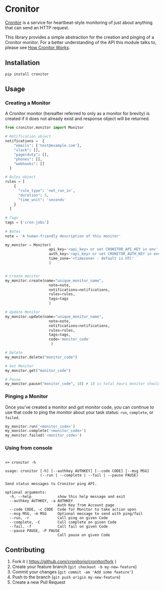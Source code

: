 # Cronitor

[Cronitor](https://cronitor.io/) is a service for heartbeat-style monitoring of just about anything that can send an HTTP request.

This library provides a simple abstraction for the creation and pinging of a Cronitor monitor. For a better understanding of the API this module talks to, please see [How Cronitor Works](https://cronitor.io/help/how-cronitor-works).

## Installation


```
pip install cronitor
```



## Usage

### Creating a Monitor

A Cronitor monitor (hereafter referred to only as a monitor for brevity) is created if it does not already exist and response object will be returned.

```python
from cronitor.monitor import Monitor

# Notification object
notifications =  {
    "emails": ['test@example.com'],
    "slack": [],
    "pagerduty": [],
    "phones": [],
    "webhooks": []
  }

# Rules object
rules = [
    {
      "rule_type": 'not_run_in',
      "duration": 5,
      "time_unit": 'seconds'
    }
  ]
  
# Tags
tags = ['cron-jobs']
    
# Notes 
note = 'A human-friendly description of this monitor'

my_monitor = Monitor(
                    api_key='<api_key> or set CRONITOR_API_KEY in env',
                    auth_key='<api_key> or set CRONITOR_AUTH_KEY in env',
                    time_zone='<timezone> : default is UTC'
                    )


# Create monitor
my_monitor.create(name="unique_monitor_name",
                    note=note,
                    notifications=notifications, 
                    rules=rules, 
                    tags=tags
                    )

# Update Monitor
my_monitor.update(name="unique_monitor_name",
                    note=note,
                    notifications=notifications,
                    rules=rules,
                    tags=tags,
                    code='monitor_code'
                     )

# Delete 
my_monitor.delete("monitor_code")

# Get Monitor 
my_monitor.get("monitor_code")

# Pause
my_monitor.pause("monitor_code", 10) # 10 is total hours monitor should be paused

```

### Pinging a Monitor

Once you’ve created a monitor and got monitor code, you can continue to use that code to ping the monitor about your task status: `run`, `complete`, or `failed`.

```python
my_monitor.run('<monitor_code>')
my_monitor.complete('<monitor_code>')
my_monitor.failed('<monitor_code>')
```


### Using from console

```

>> cronitor -h

usage: cronitor [-h] [--authkey AUTHKEY] [--code CODE] [--msg MSG]
                (--run | --complete | --fail | --pause PAUSE)

Send status messages to Cronitor ping API.

optional arguments:
  -h, --help            show this help message and exit
  --authkey AUTHKEY, -a AUTHKEY
                        Auth Key from Account page
  --code CODE, -c CODE  Code for Monitor to take action upon
  --msg MSG, -m MSG     Optional message to send with ping/fail
  --run, -r             Call ping on given Code
  --complete, -C        Call complete on given Code
  --fail, -f            Call fail on given Code
  --pause PAUSE, -P PAUSE
                        Call pause on given Code
```


## Contributing

1. Fork it ( https://github.com/cronitorio/cronitor/fork )
2. Create your feature branch (`git checkout -b my-new-feature`)
3. Commit your changes (`git commit -am 'Add some feature'`)
4. Push to the branch (`git push origin my-new-feature`)
5. Create a new Pull Request
